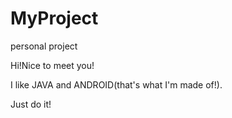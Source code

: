# MyProject
personal project

Hi!Nice to meet you!

I like JAVA and ANDROID(that's what I'm made of!).

Just do it!
